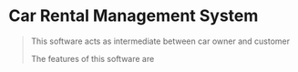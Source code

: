 # Car Rental Management System

> This  software acts as intermediate between car owner and customer
> 
> The  features of this software are 

